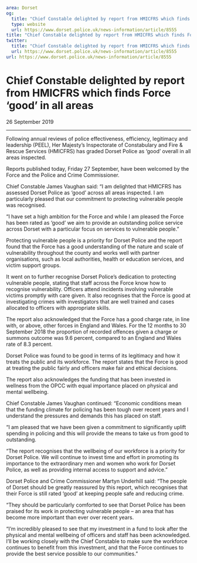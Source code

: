 ```yaml
area: Dorset
og:
  title: "Chief Constable delighted by report from HMICFRS which finds Force \u2018good\u2019 in all areas"
  type: website
  url: https://www.dorset.police.uk/news-information/article/8555
title: "Chief Constable delighted by report from HMICFRS which finds Force \u2018good\u2019 in all areas |"
twitter:
  title: "Chief Constable delighted by report from HMICFRS which finds Force \u2018good\u2019 in all areas"
  url: https://www.dorset.police.uk/news-information/article/8555
url: https://www.dorset.police.uk/news-information/article/8555
```

# Chief Constable delighted by report from HMICFRS which finds Force ‘good’ in all areas

26 September 2019

* * *

Following annual reviews of police effectiveness, efficiency, legitimacy and leadership (PEEL), Her Majesty’s Inspectorate of Constabulary and Fire & Rescue Services (HMICFRS) has graded Dorset Police as ‘good’ overall in all areas inspected.

Reports published today, Friday 27 September, have been welcomed by the Force and the Police and Crime Commissioner.

Chief Constable James Vaughan said: “I am delighted that HMICFRS has assessed Dorset Police as ‘good’ across all areas inspected. I am particularly pleased that our commitment to protecting vulnerable people was recognised.

“I have set a high ambition for the Force and while I am pleased the Force has been rated as ‘good’ we aim to provide an outstanding police service across Dorset with a particular focus on services to vulnerable people.”

Protecting vulnerable people is a priority for Dorset Police and the report found that the Force has a good understanding of the nature and scale of vulnerability throughout the county and works well with partner organisations, such as local authorities, health or education services, and victim support groups.

It went on to further recognise Dorset Police’s dedication to protecting vulnerable people, stating that staff across the Force know how to recognise vulnerability. Officers attend incidents involving vulnerable victims promptly with care given. It also recognises that the Force is good at investigating crimes with investigators that are well trained and cases allocated to officers with appropriate skills.

The report also acknowledged that the Force has a good charge rate, in line with, or above, other forces in England and Wales. For the 12 months to 30 September 2018 the proportion of recorded offences given a charge or summons outcome was 9.6 percent, compared to an England and Wales rate of 8.3 percent.

Dorset Police was found to be good in terms of its legitimacy and how it treats the public and its workforce. The report states that the Force is good at treating the public fairly and officers make fair and ethical decisions.

The report also acknowledges the funding that has been invested in wellness from the OPCC with equal importance placed on physical and mental wellbeing.

Chief Constable James Vaughan continued: “Economic conditions mean that the funding climate for policing has been tough over recent years and I understand the pressures and demands this has placed on staff.

“I am pleased that we have been given a commitment to significantly uplift spending in policing and this will provide the means to take us from good to outstanding.

“The report recognises that the wellbeing of our workforce is a priority for Dorset Police. We will continue to invest time and effort in promoting its importance to the extraordinary men and women who work for Dorset Police, as well as providing internal access to support and advice.”

Dorset Police and Crime Commissioner Martyn Underhill said: “The people of Dorset should be greatly reassured by this report, which recognises that their Force is still rated ‘good’ at keeping people safe and reducing crime.

“They should be particularly comforted to see that Dorset Police has been praised for its work in protecting vulnerable people – an area that has become more important than ever over recent years.

“I’m incredibly pleased to see that my investment in a fund to look after the physical and mental wellbeing of officers and staff has been acknowledged. I’ll be working closely with the Chief Constable to make sure the workforce continues to benefit from this investment, and that the Force continues to provide the best service possible to our communities.”
